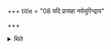 +++
title = "08 यदि प्रासहा नयेयुरिन्द्राय"

+++

<details><summary>थिते</summary>

8. If enemies forcefully take a bull away he should offer a sacrificial bread prepared on eleven potsherds to Indra Prasahvan.  
</details>
